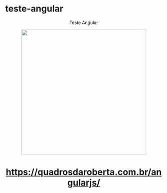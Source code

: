# teste-angular

<p align="center"> Teste Angular </p>

<p align="center"><img src="https://upload.wikimedia.org/wikipedia/commons/c/ca/AngularJS_logo.svg" width="400"></p>

# <p align="center"> https://quadrosdaroberta.com.br/angularjs/ </p>
